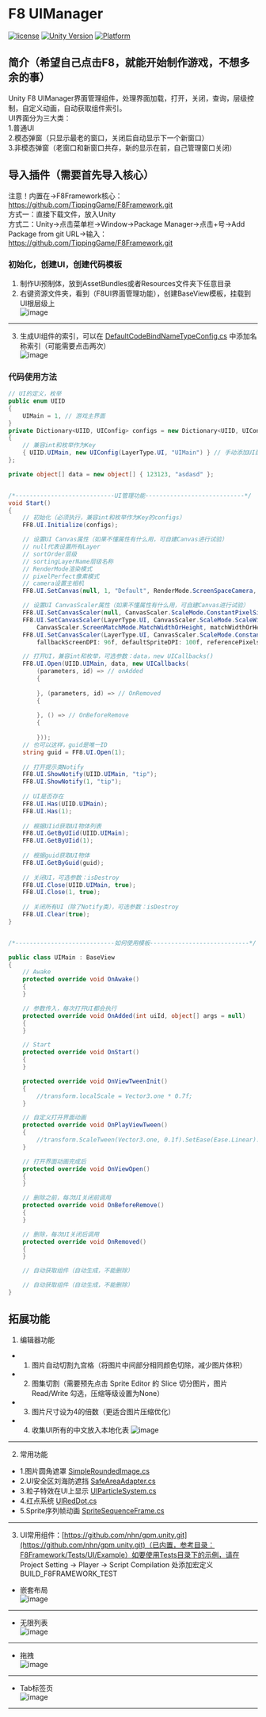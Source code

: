 # F8 UIManager

[![license](http://img.shields.io/badge/license-MIT-green.svg)](https://opensource.org/licenses/MIT)
[![Unity Version](https://img.shields.io/badge/unity-2021.3.15f1-blue)](https://unity.com)
[![Platform](https://img.shields.io/badge/platform-Win%20%7C%20Android%20%7C%20iOS%20%7C%20Mac%20%7C%20Linux%20%7C%20WebGL-orange)]()

## 简介（希望自己点击F8，就能开始制作游戏，不想多余的事）
Unity F8 UIManager界面管理组件，处理界面加载，打开，关闭，查询，层级控制，自定义动画，自动获取组件索引。  
UI界面分为三大类：  
1.普通UI  
2.模态弹窗（只显示最老的窗口，关闭后自动显示下一个新窗口）  
3.非模态弹窗（老窗口和新窗口共存，新的显示在前，自己管理窗口关闭）

## 导入插件（需要首先导入核心）
注意！内置在->F8Framework核心：https://github.com/TippingGame/F8Framework.git  
方式一：直接下载文件，放入Unity  
方式二：Unity->点击菜单栏->Window->Package Manager->点击+号->Add Package from git URL->输入：https://github.com/TippingGame/F8Framework.git

### 初始化，创建UI，创建代码模板

1. 制作UI预制体，放到AssetBundles或者Resources文件夹下任意目录
2. 右键资源文件夹，看到（F8UI界面管理功能），创建BaseView模板，挂载到UI根层级上  
   ![image](https://tippinggame-1257018413.cos.ap-guangzhou.myqcloud.com/TippingGame/UI/ui_20240302154254.png)
--------------------------
3. 生成UI组件的索引，可以在 [DefaultCodeBindNameTypeConfig.cs](https://github.com/TippingGame/F8Framework/blob/main/Runtime/ComponentBind/DefaultCodeBindNameTypeConfig.cs) 中添加名称索引（可能需要点击两次）  
   ![image](https://tippinggame-1257018413.cos.ap-guangzhou.myqcloud.com/TippingGame/UI/ui_20240205223438.png)
### 代码使用方法
```C#
// UI的定义，枚举
public enum UIID
{
    UIMain = 1, // 游戏主界面
}
private Dictionary<UIID, UIConfig> configs = new Dictionary<UIID, UIConfig>
{
    // 兼容int和枚举作为Key
    { UIID.UIMain, new UIConfig(LayerType.UI, "UIMain") } // 手动添加UI配置
};

private object[] data = new object[] { 123123, "asdasd" };


/*----------------------------UI管理功能----------------------------*/
void Start()
{
    // 初始化（必须执行，兼容int和枚举作为Key的configs）
    FF8.UI.Initialize(configs);

    // 设置UI Canvas属性（如果不懂属性有什么用，可自建Canvas进行试验）
    // null代表设置所有Layer
    // sortOrder层级
    // sortingLayerName层级名称
    // RenderMode渲染模式
    // pixelPerfect像素模式
    // camera设置主相机
    FF8.UI.SetCanvas(null, 1, "Default", RenderMode.ScreenSpaceCamera, false, Camera.main);

    // 设置UI CanvasScaler属性（如果不懂属性有什么用，可自建Canvas进行试验）
    FF8.UI.SetCanvasScaler(null, CanvasScaler.ScaleMode.ConstantPixelSize, scaleFactor: 1f, referencePixelsPerUnit: 100f);
    FF8.UI.SetCanvasScaler(LayerType.UI, CanvasScaler.ScaleMode.ScaleWithScreenSize, referenceResolution: new Vector2(1920, 1080),
        CanvasScaler.ScreenMatchMode.MatchWidthOrHeight, matchWidthOrHeight: 0f, referencePixelsPerUnit: 100f);
    FF8.UI.SetCanvasScaler(LayerType.UI, CanvasScaler.ScaleMode.ConstantPhysicalSize, CanvasScaler.Unit.Points,
        fallbackScreenDPI: 96f, defaultSpriteDPI: 100f, referencePixelsPerUnit: 100f);

    // 打开UI，兼容int和枚举，可选参数：data，new UICallbacks()
    FF8.UI.Open(UIID.UIMain, data, new UICallbacks(
        (parameters, id) => // onAdded
        {
            
        }, (parameters, id) => // OnRemoved
        {
            
        }, () => // OnBeforeRemove
        {
            
        }));
    // 也可以这样，guid是唯一ID
    string guid = FF8.UI.Open(1);
    
    // 打开提示类Notify
    FF8.UI.ShowNotify(UIID.UIMain, "tip");
    FF8.UI.ShowNotify(1, "tip");
    
    // UI是否存在
    FF8.UI.Has(UIID.UIMain);
    FF8.UI.Has(1);
    
    // 根据UIid获取UI物体列表
    FF8.UI.GetByUIid(UIID.UIMain);
    FF8.UI.GetByUIid(1);
    
    // 根据guid获取UI物体
    FF8.UI.GetByGuid(guid);
    
    // 关闭UI，可选参数：isDestroy
    FF8.UI.Close(UIID.UIMain, true);
    FF8.UI.Close(1, true);
    
    // 关闭所有UI（除了Notify类），可选参数：isDestroy
    FF8.UI.Clear(true);
}


/*----------------------------如何使用模板----------------------------*/

public class UIMain : BaseView
{
    // Awake
    protected override void OnAwake()
    {
    }

    // 参数传入，每次打开UI都会执行
    protected override void OnAdded(int uiId, object[] args = null)
    {
    }

    // Start
    protected override void OnStart()
    {
    }

    protected override void OnViewTweenInit()
    {
        //transform.localScale = Vector3.one * 0.7f;
    }

    // 自定义打开界面动画
    protected override void OnPlayViewTween()
    {
        //transform.ScaleTween(Vector3.one, 0.1f).SetEase(Ease.Linear).SetOnComplete(OnViewOpen);
    }

    // 打开界面动画完成后
    protected override void OnViewOpen()
    {
    }

    // 删除之前，每次UI关闭前调用
    protected override void OnBeforeRemove()
    {
    }

    // 删除，每次UI关闭后调用
    protected override void OnRemoved()
    {
    }

    // 自动获取组件（自动生成，不能删除）

    // 自动获取组件（自动生成，不能删除）
}
```
## 拓展功能
1. 编辑器功能
* 1. 图片自动切割九宫格（将图片中间部分相同颜色切除，减少图片体积）
* 2. 图集切割（需要预先点击 Sprite Editor 的 Slice 切分图片，图片 Read/Write 勾选，压缩等级设置为None）
* 3. 图片尺寸设为4的倍数（更适合图片压缩优化）
* 4. 收集UI所有的中文放入本地化表
     ![image](https://tippinggame-1257018413.cos.ap-guangzhou.myqcloud.com/TippingGame/UI/ui_20240315025120.png)
----------------------------------
2. 常用功能
* 1.图片圆角遮罩 [SimpleRoundedImage.cs](https://github.com/TippingGame/F8Framework/blob/main/Runtime/UI/Mask/SimpleRoundedImage.cs)
* 2.UI安全区刘海防遮挡 [SafeAreaAdapter.cs](https://github.com/TippingGame/F8Framework/blob/main/Runtime/UI/UIAdapter/SafeAreaAdapter.cs)
* 3.粒子特效在UI上显示 [UIParticleSystem.cs](https://github.com/TippingGame/F8Framework/blob/main/Runtime/UI/UIParticleSystem/UIParticleSystem.cs)
* 4.红点系统 [UIRedDot.cs](https://github.com/TippingGame/F8Framework/blob/main/Runtime/UI/UIRedDot/UIRedDot.cs)
* 5.Sprite序列帧动画 [SpriteSequenceFrame.cs](https://github.com/TippingGame/F8Framework/blob/main/Runtime/UI/SequenceFrame/SpriteSequenceFrame.cs)
----------------------------------
3. UI常用组件：[https://github.com/nhn/gpm.unity.git](https://github.com/nhn/gpm.unity.git)（已内置，参考目录：F8Framework/Tests/UI/Example）如要使用Tests目录下的示例，请在 Project Setting -> Player -> Script Compilation 处添加宏定义 BUILD_F8FRAMEWORK_TEST
* 嵌套布局  
  ![image](https://tippinggame-1257018413.cos.ap-guangzhou.myqcloud.com/TippingGame/UI/ui_20240302173446.png)
----------------------------------
* 无限列表  
  ![image](https://tippinggame-1257018413.cos.ap-guangzhou.myqcloud.com/TippingGame/UI/ui_20240302173458.png)
----------------------------------
* 拖拽  
  ![image](https://tippinggame-1257018413.cos.ap-guangzhou.myqcloud.com/TippingGame/UI/ui_20240302173503.png)
----------------------------------
* Tab标签页  
  ![image](https://tippinggame-1257018413.cos.ap-guangzhou.myqcloud.com/TippingGame/UI/ui_20240302173507.png)
----------------------------------

